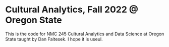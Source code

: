 # Cultural Analytics, Fall 2022 @ Oregon State

This is the code for NMC 245 Cultural Analytics and Data Science at Oregon State taught by Dan Faltesek. I hope it is useul. 
